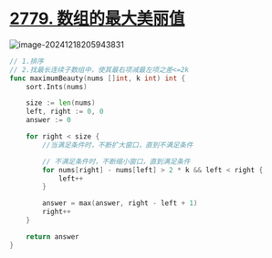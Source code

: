 # [2779. 数组的最大美丽值](https://leetcode.cn/problems/maximum-beauty-of-an-array-after-applying-operation/)



![image-20241218205943831](https://like-a.oss-cn-beijing.aliyuncs.com/img/image-20241218205943831.png)



```go
// 1.排序
// 2.找最长连续子数组中，使其最右项减最左项之差<=2k
func maximumBeauty(nums []int, k int) int {
	sort.Ints(nums)

	size := len(nums)
	left, right := 0, 0
    answer := 0

	for right < size {
        //当满足条件时，不断扩大窗口，直到不满足条件

        // 不满足条件时，不断缩小窗口，直到满足条件
        for nums[right] - nums[left] > 2 * k && left < right {
            left++
        }

        answer = max(answer, right - left + 1)
        right++
	}

    return answer
}
```

